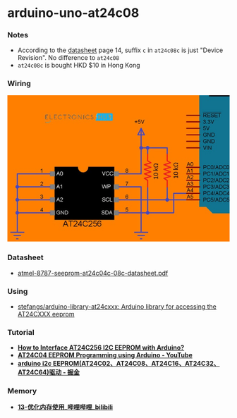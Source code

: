 arduino-uno-at24c08
====================
### Notes
- According to the [datasheet](atmel-8787-seeprom-at24c04c-08c-datasheet.pdf) page 14, suffix `c` in `at24c08c` is just "Device Revision". No difference to `at24c08`
- `at24c08c` is bought HKD $10 in Hong Kong 

### Wiring
![](Arduino-AT24C256-EEPROM-Circuit-Diagram.jpg)

### Datasheet
- [atmel-8787-seeprom-at24c04c-08c-datasheet.pdf](atmel-8787-seeprom-at24c04c-08c-datasheet.pdf)

### Using
- [stefangs/arduino-library-at24cxxx: Arduino library for accessing the AT24CXXX eeprom](https://github.com/stefangs/arduino-library-at24cxxx)

### Tutorial
- [**How to Interface AT24C256 I2C EEPROM with Arduino?**](https://www.electronicshub.org/arduino-at24c256-eeprom/)
- [**AT24C04 EEPROM Programming using Arduino - YouTube**](https://www.youtube.com/watch?v=urfhXmCd-uA)
- [**arduino i2c EEPROM(AT24C02、AT24C08、AT24C16、AT24C32、AT24C64)驱动 - 掘金**](https://juejin.cn/post/7218550671833038885)

### Memory
- [**13-优化内存使用_哔哩哔哩_bilibili**](https://www.bilibili.com/video/BV1tW411q7Hn?p=3)

